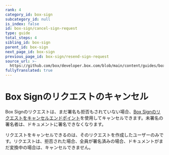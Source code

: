 ```yaml
---
rank: 4
category_id: box-sign
subcategory_id: null
is_index: false
id: box-sign/cancel-sign-request
type: guide
total_steps: 4
sibling_id: box-sign
parent_id: box-sign
next_page_id: box-sign
previous_page_id: box-sign/resend-sign-request
source_url: >-
  https://github.com/box/developer.box.com/blob/main/content/guides/box-sign/cancel-sign-request.md
fullyTranslated: true
---
```

# Box Signのリクエストのキャンセル

Box Signのリクエストは、まだ署名も拒否もされていない場合、[Box Signのリクエストをキャンセルエンドポイント][cancel]を使用してキャンセルできます。未署名の署名者は、ドキュメントに署名できなくなります。

リクエストをキャンセルできるのは、そのリクエストを作成したユーザーのみです。リクエストは、拒否された場合、全員が署名済みの場合、ドキュメントがまだ変換中の場合は、キャンセルできません。

<Samples id="post_sign_requests_id_cancel">

</Samples>

[cancel]: e://post-sign-requests-id-cancel
